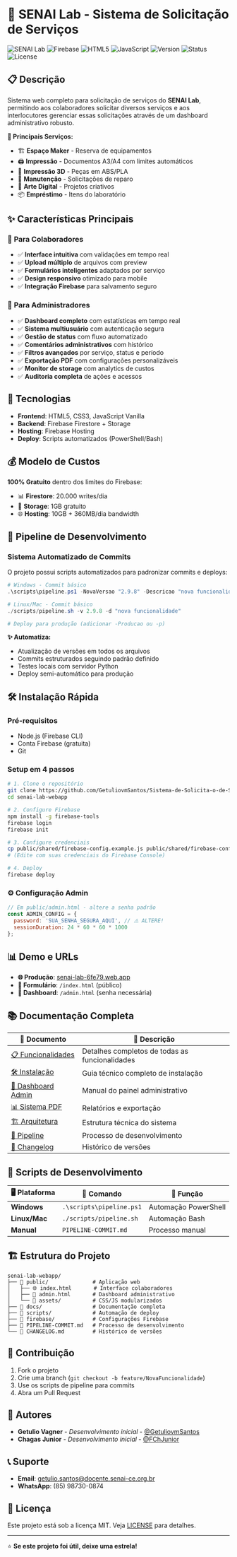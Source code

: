 # 🔧 SENAI Lab - Sistema de Solicitação de Serviços

![SENAI Lab](https://img.shields.io/badge/SENAI-Lab-blue?style=for-the-badge)
![Firebase](https://img.shields.io/badge/Firebase-FFCA28?style=for-the-badge&logo=firebase&logoColor=black)
![HTML5](https://img.shields.io/badge/HTML5-E34F26?style=for-the-badge&logo=html5&logoColor=white)
![JavaScript](https://img.shields.io/badge/JavaScript-F7DF1E?style=for-the-badge&logo=javascript&logoColor=black)
![Version](https://img.shields.io/badge/Version-2.9.7-success?style=for-the-badge)
![Status](https://img.shields.io/badge/Status-Produção-success?style=for-the-badge)
![License](https://img.shields.io/badge/License-MIT-yellow?style=for-the-badge)

## 📋 Descrição

Sistema web completo para solicitação de serviços do **SENAI Lab**, permitindo aos colaboradores solicitar diversos serviços e aos interlocutores gerenciar essas solicitações através de um dashboard administrativo robusto.

**🎯 Principais Serviços:**
- 🏗️ **Espaço Maker** - Reserva de equipamentos
- 🖨️ **Impressão** - Documentos A3/A4 com limites automáticos
- 📐 **Impressão 3D** - Peças em ABS/PLA
- 🔧 **Manutenção** - Solicitações de reparo
- 🎨 **Arte Digital** - Projetos criativos
- 📦 **Empréstimo** - Itens do laboratório

## ✨ Características Principais

### 👥 **Para Colaboradores**
- ✅ **Interface intuitiva** com validações em tempo real
- ✅ **Upload múltiplo** de arquivos com preview
- ✅ **Formulários inteligentes** adaptados por serviço
- ✅ **Design responsivo** otimizado para mobile
- ✅ **Integração Firebase** para salvamento seguro

### 🔐 **Para Administradores**
- ✅ **Dashboard completo** com estatísticas em tempo real
- ✅ **Sistema multiusuário** com autenticação segura
- ✅ **Gestão de status** com fluxo automatizado
- ✅ **Comentários administrativos** com histórico
- ✅ **Filtros avançados** por serviço, status e período
- ✅ **Exportação PDF** com configurações personalizáveis
- ✅ **Monitor de storage** com analytics de custos
- ✅ **Auditoria completa** de ações e acessos

## 🚀 Tecnologias

- **Frontend**: HTML5, CSS3, JavaScript Vanilla
- **Backend**: Firebase Firestore + Storage
- **Hosting**: Firebase Hosting
- **Deploy**: Scripts automatizados (PowerShell/Bash)

## 💰 Modelo de Custos

**100% Gratuito** dentro dos limites do Firebase:
- 📊 **Firestore**: 20.000 writes/dia
- 💾 **Storage**: 1GB gratuito
- 🌐 **Hosting**: 10GB + 360MB/dia bandwidth

## 🚀 Pipeline de Desenvolvimento

### **Sistema Automatizado de Commits**
O projeto possui scripts automatizados para padronizar commits e deploys:

```powershell
# Windows - Commit básico
.\scripts\pipeline.ps1 -NovaVersao "2.9.8" -Descricao "nova funcionalidade"

# Linux/Mac - Commit básico  
./scripts/pipeline.sh -v 2.9.8 -d "nova funcionalidade"

# Deploy para produção (adicionar -Producao ou -p)
```

**✨ Automatiza:**
- Atualização de versões em todos os arquivos
- Commits estruturados seguindo padrão definido
- Testes locais com servidor Python
- Deploy semi-automático para produção

## 🛠️ Instalação Rápida

### **Pré-requisitos**
- Node.js (Firebase CLI)
- Conta Firebase (gratuita)
- Git

### **Setup em 4 passos**
```bash
# 1. Clone o repositório
git clone https://github.com/GetuliovmSantos/Sistema-de-Solicita-o-de-Servi-os.git
cd senai-lab-webapp

# 2. Configure Firebase
npm install -g firebase-tools
firebase login
firebase init

# 3. Configure credenciais
cp public/shared/firebase-config.example.js public/shared/firebase-config.js
# (Edite com suas credenciais do Firebase Console)

# 4. Deploy
firebase deploy
```

### **⚙️ Configuração Admin**
```javascript
// Em public/admin.html - altere a senha padrão
const ADMIN_CONFIG = {
  password: 'SUA_SENHA_SEGURA_AQUI', // ⚠️ ALTERE!
  sessionDuration: 24 * 60 * 60 * 1000
};
```

## 📊 Demo e URLs

- **🌐 Produção**: [senai-lab-6fe79.web.app](https://senai-lab-6fe79.web.app)
- **👥 Formulário**: `/index.html` (público)
- **🔐 Dashboard**: `/admin.html` (senha necessária)

## 📚 Documentação Completa

| 📄 Documento | 📝 Descrição |
|--------------|--------------|
| [📋 Funcionalidades](docs/FUNCIONALIDADES.md) | Detalhes completos de todas as funcionalidades |
| [🛠️ Instalação](docs/INSTALACAO.md) | Guia técnico completo de instalação |
| [🔐 Dashboard Admin](docs/ADMIN.md) | Manual do painel administrativo |
| [📊 Sistema PDF](docs/PDF-EXPORT.md) | Relatórios e exportação |
| [🏗️ Arquitetura](docs/ARQUITETURA.md) | Estrutura técnica do sistema |
| [🚀 Pipeline](PIPELINE-COMMIT.md) | Processo de desenvolvimento |
| [📜 Changelog](CHANGELOG.md) | Histórico de versões |

## 🔧 Scripts de Desenvolvimento

| 🖥️ Plataforma | 📝 Comando | 🎯 Função |
|---------------|-----------|----------|
| **Windows** | `.\scripts\pipeline.ps1` | Automação PowerShell |
| **Linux/Mac** | `./scripts/pipeline.sh` | Automação Bash |
| **Manual** | `PIPELINE-COMMIT.md` | Processo manual |

## 🏗️ Estrutura do Projeto

```
senai-lab-webapp/
├── 📁 public/              # Aplicação web
│   ├── 🌐 index.html       # Interface colaboradores
│   ├── 🔐 admin.html       # Dashboard administrativo
│   └── 📁 assets/          # CSS/JS modularizados
├── 📁 docs/                # Documentação completa
├── 📁 scripts/             # Automação de deploy
├── 📁 firebase/            # Configurações Firebase
├── 🚀 PIPELINE-COMMIT.md   # Processo de desenvolvimento
└── 📜 CHANGELOG.md         # Histórico de versões
```

## 🤝 Contribuição

1. Fork o projeto
2. Crie uma branch (`git checkout -b feature/NovaFuncionalidade`)
3. Use os scripts de pipeline para commits
4. Abra um Pull Request

## 👥 Autores

- **Getulio Vagner** - *Desenvolvimento inicial* - [@GetuliovmSantos](https://github.com/GetuliovmSantos)
- **Chagas Junior** - *Desenvolvimento inicial* - [@FChJunior](https://github.com/FChJunior)

## 📞 Suporte

- **Email**: getulio.santos@docente.senai-ce.org.br
- **WhatsApp**: (85) 98730-0874

## 📝 Licença

Este projeto está sob a licença MIT. Veja [LICENSE](LICENSE) para detalhes.

---

⭐ **Se este projeto foi útil, deixe uma estrela!**
